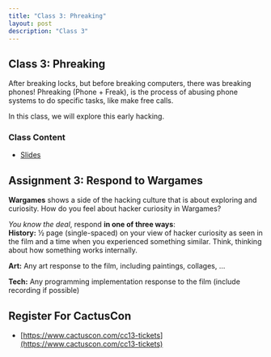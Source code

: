 ```yaml
---
title: "Class 3: Phreaking"
layout: post
description: "Class 3"
---
```


## Class 3: Phreaking
After breaking locks, but before breaking computers, there was breaking phones!
Phreaking (Phone + Freak), is the process of abusing phone systems to do specific tasks, like make free calls. 

In this class, we will explore this early hacking. 

### Class Content
- [Slides](https://docs.google.com/presentation/d/1_mAYctQDUg0Key4C8-DxIgQoDt5TCeDfSrsipCDuzjs/edit?usp=sharing)

## Assignment 3: Respond to Wargames
**Wargames** shows a side of the hacking culture that is about exploring and curiosity. How do you feel about hacker curiosity in Wargames? 

_You know the deal_, respond **in one of three ways**:  
**History:** ½ page (single-spaced) on your view of hacker curiosity as seen in the film and a time when you experienced something similar. Think, thinking about how something works internally. 

**Art:** Any art response to the film, including paintings, collages, …

**Tech:** Any programming implementation response to the film (include recording if possible)

## Register For CactusCon
- [https://www.cactuscon.com/cc13-tickets](https://www.cactuscon.com/cc13-tickets)